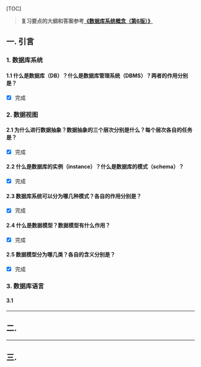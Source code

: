 [TOC]

> **复习要点的大纲和答案参考[《数据库系统概念（第6版）》](
> https://book.douban.com/subject/10548379/)**


## 一. 引言

### 1. 数据库系统
#### 1.1 什么是数据库（DB）？什么是数据库管理系统（DBMS）？两者的作用分别是？
- [x] 完成
### 2. 数据视图
#### 2.1 为什么进行数据抽象？数据抽象的三个层次分别是什么？每个层次各自的任务是？
- [x] 完成
#### 2.2 什么是数据库的实例（instance）？什么是数据库的模式（schema）？
- [x] 完成
#### 2.3 数据库系统可以分为哪几种模式？各自的作用分别是？
- [x] 完成 
#### 2.4 什么是数据模型？数据模型有什么作用？
- [x] 完成
#### 2.5 数据模型分为哪几类？各自的含义分别是？
- [x] 完成

### 3. 数据库语言
#### 3.1 



***

## 二. 



***

## 三. 